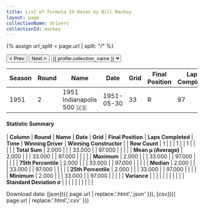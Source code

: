 ```yaml
---
title: List of Formula 1® Races by Bill Mackey
layout: page
collectionName: drivers
collectionId: mackey
---
```


{% assign url_split = page.url | split: "/" %}
<div id="collection-navigation">
<button onclick="selector.options[selector.selectedIndex-1].value && (window.location = selector.options[selector.selectedIndex-1].value);">&lt; Prev</button>
<button onclick="selector.options[selector.selectedIndex+1].value && (window.location = selector.options[selector.selectedIndex+1].value);">Next &gt;</button>
<select id="selector" onchange="this.options[this.selectedIndex].value && (window.location = this.options[this.selectedIndex].value);">
  {% for collectionId in site.data[page.collectionName].refs %}
    {% if collectionId == page.collectionId %}
      {% assign selected = "selected" %}
    {% else %}
      {% assign selected = "" %}
    {% endif %}
    {% assign profile = site.data[page.collectionName][collectionId].profile %}
    <option value="/f1/{{ page.collectionName }}/{{ collectionId }}/{{ url_split[4] }}" {{ selected }}>{{ profile.collection_name }}</option>
  {% endfor %}
</select>
</div>

| Season | Round | Name | Date | Grid | Final Position | Laps Completed | Time | Winning Driver | Winning Constructor |
|--|--|--|--|--|--|--|--|--|--|
| 1951 | 2 | 1951 Indianapolis 500 🇺🇸 | 1951-05-30 | 33 | R | 97 |   | Lee Wallard 🇺🇸 | Kurtis Kraft 🇺🇸 |

#### Statistic Summary

| **Column** | **Round** | **Name** | **Date** | **Grid** | **Final Position** | **Laps Completed** | **Time** | **Winning Driver** | **Winning Constructor** |
| **Row Count** | 1 |  |  | 1 |  | 1 |  |  |  |
| **Total Sum** | 2.000 |  |  | 33.000 |  | 97.000 |  |  |  |
| **Mean μ (Average)** | 2.000 |  |  | 33.000 |  | 97.000 |  |  |  |
| **Maximum** | 2.000 |  |  | 33.000 |  | 97.000 |  |  |  |
| **75th Percentile** | 2.000 |  |  | 33.000 |  | 97.000 |  |  |  |
| **Median** | 2.000 |  |  | 33.000 |  | 97.000 |  |  |  |
| **25th Percentile** | 2.000 |  |  | 33.000 |  | 97.000 |  |  |  |
| **Minimum** | 2.000 |  |  | 33.000 |  | 97.000 |  |  |  |
| **Variance** |  |  |  |  |  |  |  |  |  |
| **Standard Deviation σ** |  |  |  |  |  |  |  |  |  |

Download data: [json]({{ page.url | replace:'.html','.json' }}), [csv]({{ page.url | replace:'.html','.csv' }})
